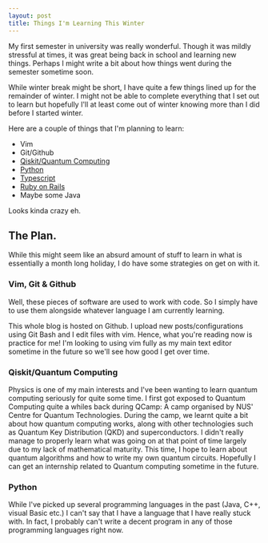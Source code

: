 ```yaml
---
layout: post
title: Things I'm Learning This Winter
---
```


My first semester in university was really wonderful. Though it was mildly stressful at times, it was great being back in school and learning new things. Perhaps I might write a bit about how things went during the semester sometime soon.

While winter break might be short, I have quite a few things lined up for the remainder of winter.
I might not be able to complete everything that I set out to learn but hopefully I'll at least come out of winter knowing more than I did before I started winter.

Here are a couple of things that I'm planning to learn:
	
- Vim
- Git/Github
- [Qiskit/Quantum Computing](https://youtube.com/playlist?list=PLOFEBzvs-VvrXTMy5Y2IqmSaUjfnhvBHR)
- [Python](https://www.python.org/)
- [Typescript](https://www.typescriptlang.org/)
- [Ruby on Rails](https://youtu.be/fmyvWz5TUWg)
- Maybe some Java

Looks kinda crazy eh.

## The Plan.

While this might seem like an absurd amount of stuff to learn in what is essentially a month long holiday, I do have some strategies on get on with it.

### Vim, Git & Github

Well, these pieces of software are used to work with code. So I simply have to use them alongside whatever language I am currently learning.

This whole blog is hosted on Github. I upload new posts/configurations using Git Bash and I edit files with vim. Hence, what you're reading now is practice for me! I'm looking to using vim fully as my main text editor sometime in the future so we'll see how good I get over time.

### Qiskit/Quantum Computing

Physics is one of my main interests and I've been wanting to learn quantum computing seriously for quite some time. I first got exposed to Quantum Computing quite a whiles back during QCamp: A camp organised by NUS' Centre for Quantum Technologies. During the camp, we learnt quite a bit about how quantum computing works, along with other technologies such as Quantum Key Distribution (QKD) and superconductors. I didn't really manage to properly learn what was going on at that point of time largely due to my lack of mathematical maturity. This time, I hope to learn about quantum algorithms and how to write my own quantum circuits. Hopefully I can get an internship related to Quantum computing sometime in the future.

### Python

While I've picked up several programming languages in the past (Java, C++, visual Basic etc.) I can't say that I have a language that I have really stuck with. In fact, I probably can't write a decent program in any of those programming languages right now. 
